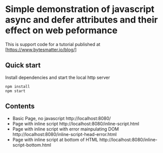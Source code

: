 # Simple demonstration of javascript async and defer attributes and their effect on web peformance
This is support code for a tutorial published at [https://www.bytesmatter.io/blog/]

## Quick start
Install dependencies and start the local http server

```console
npm install
npm start
```

## Contents
- Basic Page, no javascript http://localhost:8080/
- Page with inline script http://localhost:8080/inline-script.html
- Page with inline script with error mainpulating DOM http://localhost:8080/inline-script-head-error.html
- Page with inline script at bottom of HTML http://localhost:8080/inline-script-bottom.html